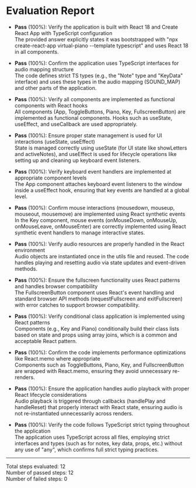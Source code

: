 # Evaluation Report

- **Pass** (100%): Verify the application is built with React 18 and Create React App with TypeScript configuration  
  The provided answer explicitly states it was bootstrapped with "npx create-react-app virtual-piano --template typescript" and uses React 18 in all components.

- **Pass** (100%): Confirm the application uses TypeScript interfaces for audio mapping structure  
  The code defines strict TS types (e.g., the "Note" type and "KeyData" interface) and uses these types in the audio mapping (SOUND_MAP) and other parts of the application.

- **Pass** (100%): Verify all components are implemented as functional components with React hooks  
  All components (App, ToggleButtons, Piano, Key, FullscreenButton) are implemented as functional components. Hooks such as useState, useEffect, and useCallback are used appropriately.

- **Pass** (100%): Ensure proper state management is used for UI interactions (useState, useEffect)  
  State is managed correctly using useState (for UI state like showLetters and activeNotes), and useEffect is used for lifecycle operations like setting up and cleaning up keyboard event listeners.

- **Pass** (100%): Verify keyboard event handlers are implemented at appropriate component levels  
  The App component attaches keyboard event listeners to the window inside a useEffect hook, ensuring that key events are handled at a global level.

- **Pass** (100%): Confirm mouse interactions (mousedown, mouseup, mouseout, mousemove) are implemented using React synthetic events  
  In the Key component, mouse events (onMouseDown, onMouseUp, onMouseLeave, onMouseEnter) are correctly implemented using React synthetic event handlers to manage interactive states.

- **Pass** (100%): Verify audio resources are properly handled in the React environment  
  Audio objects are instantiated once in the utils file and reused. The code handles playing and resetting audio via state updates and event-driven methods.

- **Pass** (100%): Ensure the fullscreen functionality uses React patterns and handles browser compatibility  
  The FullscreenButton component uses React's event handling and standard browser API methods (requestFullscreen and exitFullscreen) with error catches to support browser compatibility.

- **Pass** (100%): Verify conditional class application is implemented using React patterns  
  Components (e.g., Key and Piano) conditionally build their class lists based on state and props using array joins, which is a common and acceptable React pattern.

- **Pass** (100%): Confirm the code implements performance optimizations like React.memo where appropriate  
  Components such as ToggleButtons, Piano, Key, and FullscreenButton are wrapped with React.memo, ensuring they avoid unnecessary re-renders.

- **Pass** (100%): Ensure the application handles audio playback with proper React lifecycle considerations  
  Audio playback is triggered through callbacks (handlePlay and handleReset) that properly interact with React state, ensuring audio is not re-instantiated unnecessarily across renders.

- **Pass** (100%): Verify the code follows TypeScript strict typing throughout the application  
  The application uses TypeScript across all files, employing strict interfaces and types (such as for notes, key data, props, etc.) without any use of "any", which confirms full strict typing practices.

---

Total steps evaluated: 12  
Number of passed steps: 12  
Number of failed steps: 0